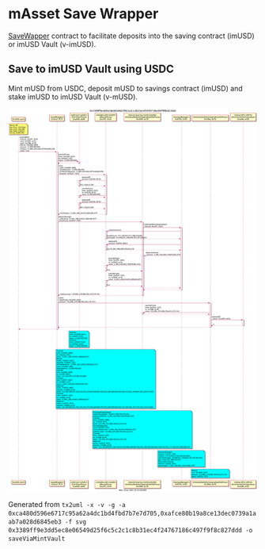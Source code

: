 

# mAsset Save Wrapper

[SaveWapper](https://etherscan.io/address/0x0ca7a25181fc991e3cc62bac511e62973991f325#code) contract to facilitate deposits into the saving contract (imUSD) or imUSD Vault (v-imUSD).

## Save to imUSD Vault using USDC

Mint mUSD from USDC, deposit mUSD to savings contract (imUSD) and stake imUSD to imUSD Vault (v-mUSD).

![saveViaMintVault](./saveViaMintVault.png)

Generated from
```tx2uml -x -v -g -a 0xca480d596e6717c95a62a4dc1bd4fbd7b7e7d705,0xafce80b19a8ce13dec0739a1aab7a028d6845eb3 -f svg 0x3389ff9e3dd5ec8e06549d25f6c5c2c1c8b31ec4f24767186c497f9f8c827ddd -o saveViaMintVault```

